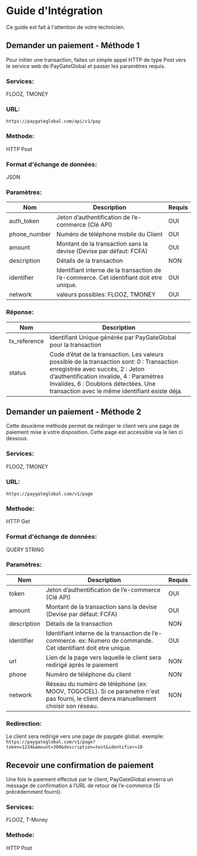 # Guide d'Intégration

Ce guide est fait à l'attention de votre technicien.

## Demander un paiement - Méthode 1

Pour initier une transaction, faites un simple appel HTTP de type Post vers le service web de PayGateGlobal et passer les paramètres requis.

### Services:

FLOOZ, TMONEY

### URL:

`https://paygateglobal.com/api/v1/pay`

### Methode:

HTTP Post

### Format d'échange de données:

JSON

### Paramètres:

| Nom          | Description                                                                              | Requis |
| ------------ | ---------------------------------------------------------------------------------------- | ------ |
| auth_token   | Jeton d’authentification de l’e-commerce (Clé API)                                       | OUI    |
| phone_number | Numéro de téléphone mobile du Client                                                     | OUI    |
| amount       | Montant de la transaction sans la devise (Devise par défaut: FCFA)                       | OUI    |
| description  | Détails de la transaction                                                                | NON    |
| identifier   | Identifiant interne de la transaction de l’e-commerce. Cet identifiant doit etre unique. | OUI    |
| network      | valeurs possibles: FLOOZ, TMONEY                                                         | OUI    |

### Réponse:

| Nom          | Description                                                                                                                                                                                                                                                         |
| ------------ | ------------------------------------------------------------------------------------------------------------------------------------------------------------------------------------------------------------------------------------------------------------------- |
| tx_reference | Identifiant Unique générée par PayGateGlobal pour la transaction                                                                                                                                                                                                    |
| status       | Code d’état de la transaction. Les valeurs possible de la transaction sont: 0 : Transaction enregistrée avec succès, 2 : Jeton d’authentification invalide, 4 : Paramètres Invalides, 6 : Doublons détectées. Une transaction avec le même identifiant existe déja. |

## Demander un paiement - Méthode 2

Cette deuxième méthode permet de rediriger le client vers une page de paiement mise à votre disposition. Cette page est accessible via le lien ci dessous.

### Services:

FLOOZ, TMONEY

### URL:

`https://paygateglobal.com/v1/page`

### Methode:

HTTP Get

### Format d'échange de données:

QUERY STRING

### Paramètres:

| Nom         | Description                                                                                                                           | Requis |
| ----------- | ------------------------------------------------------------------------------------------------------------------------------------- | ------ |
| token       | Jeton d’authentification de l’e-commerce (Clé API)                                                                                    | OUI    |
| amount      | Montant de la transaction sans la devise (Devise par défaut: FCFA)                                                                    | OUI    |
| description | Détails de la transaction                                                                                                             | NON    |
| identifier  | Identifiant interne de la transaction de l’e-commerce. ex: Numero de commande. Cet identifiant doit etre unique.                      | OUI    |
| url         | Lien de la page vers laquelle le client sera redirigé après le paiement                                                               | NON    |
| phone       | Numéro de téléphone du client                                                                                                         | NON    |
| network     | Réseau du numéro de téléphone (ex: MOOV, TOGOCEL). Si ce parametre n'est pas fourni, le client devra manuellement choisir son réseau. | NON    |

### Redirection:

Le client sera redirigé vers une page de paygate global. exemple: `https://paygateglobal.com/v1/page?token=1234&amount=300&description=test&identifier=10`

## Recevoir une confirmation de paiement

Une fois le paiement effectué par le client, PayGateGlobal enverra un message de confirmation à l’URL de retour de l’e-commerce (Si précédemment fourni).

### Services:

FLOOZ, T-Money

### Methode:

HTTP Post

###
